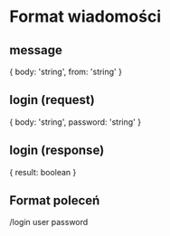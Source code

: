 # Format wiadomości
## message
{
    body: 'string',
    from: 'string'
}

## login (request)
{
    body: 'string',
    password: 'string'
}

## login (response)
{
    result: boolean
}

## Format poleceń
/login user password
